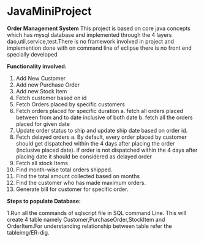 # JavaMiniProject
**Order Management System**
This project is based on core java concepts which has mysql database and implemented through the 4 layers dao,util,service,test.There is no framework involved in project and implemention done with on command line of eclipse there is no front end specially developed

**Functionality involved:**
1.  Add New Customer  
2.	Add new Purchase Order  
3.	Add new Stock Item  
4.	Fetch customer based on id 
5.	Fetch Orders placed by specific customers
6.	Fetch orders placed for specific duration
    a.	fetch all orders placed between from and to date inclusive of both date
    b.	fetch all the orders placed for given date
7.	Update order status to ship and update ship date based on order id. 
8.	Fetch delayed orders 
    a.	By default, every order placed by customer should get dispatched within the 4 days after placing the order (inclusive placed date). if order is not dispatched within the 4         days after placing date it should be considered as delayed order
9.	Fetch all stock Items
10.	Find month-wise total orders shipped.   
11.	Find the total amount collected based on months
12.	Find the customer who has made maximum orders.  
13. Generate bill for customer for specific order. 


**Steps to populate Database:**

1.Run all the commands of sqlscript file in SQL command Line.
This will create 4 table namely Customer,PurchaseOrder,StockItem and OrderItem.For understanding relationship between table refer the tableimg/ER-dig.


 

 
